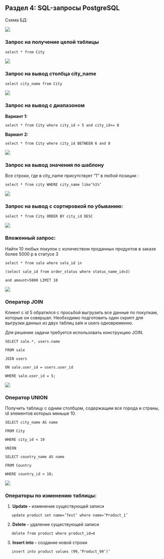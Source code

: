 ## ﻿**Раздел 4: SQL-запросы PostgreSQL**

Схема БД:

![](assets/Aspose.Words.2c1113b4-4244-4ee8-aca0-3ac353e41cb5.001.png)

### **Запрос на получение целой таблицы**
```
select * from City
```
![](assets/Aspose.Words.2c1113b4-4244-4ee8-aca0-3ac353e41cb5.002.png)

### **Запрос на вывод столбца city_name**
```
select city_name from City
```
![](assets/Aspose.Words.2c1113b4-4244-4ee8-aca0-3ac353e41cb5.003.png)


### **Запрос на вывод с диапазоном**

**Вариант 1:** 
```
select * from City where city_id > 5 and city_id<= 8
```
**Вариант 2:** 
```
select * from City where city_id BETWEEN 6 and 8
```
![](assets/Aspose.Words.2c1113b4-4244-4ee8-aca0-3ac353e41cb5.004.png)

### **Запрос на вывод значения по шаблону** 
Все строки, где в city_name присутствует “1” в любой позиции :
```
select * from city WHERE city_name like’%1%’ 
```
![](assets/Aspose.Words.2c1113b4-4244-4ee8-aca0-3ac353e41cb5.005.png)

### **Запрос на вывод с сортировкой по убыванию:**
```
select * from City ORDER BY city_id DESC
```
![](assets/Aspose.Words.2c1113b4-4244-4ee8-aca0-3ac353e41cb5.006.png)

### **Вложенный запрос:**

Найти 10 любых покупок с количеством проданных продуктов в заказе более 5000 р в статусе 3
```
select * from sale where sale_id in 

(select sale_id from order_status where status_name_id=3) 

and amount>5000 LIMIT 10
```
![](assets/Aspose.Words.2c1113b4-4244-4ee8-aca0-3ac353e41cb5.007.png)


### **Оператор JOIN**

Клиент с id 5 обратился с просьбой выгрузить все данные по покупкам, которые он совершал. Необходимо подготовить один скрипт для выгрузки данных из двух таблиц sale и users одновременно. 

Для решение задачи требуется использовать конструкцию JOIN.
```
SELECT sale.*, users.name

FROM sale

JOIN users 

ON sale.user_id = users.user_id

WHERE sale.user_id = 5;
```
![](assets/Aspose.Words.2c1113b4-4244-4ee8-aca0-3ac353e41cb5.008.png)

### **Оператор UNION**

Получить таблицу с одним столбцом, содержащим все города и страны, id элементов которых меньше 10.
```
SELECT city_name AS name

FROM City

WHERE city_id < 10

UNION

SELECT country_name AS name

FROM Country

WHERE country_id < 10;
```
![](assets/Aspose.Words.2c1113b4-4244-4ee8-aca0-3ac353e41cb5.009.png)


### **Операторы по изменению таблицы:**

1) **Update -** изменение существующей записи
```
   update product set name=’Test’ where name=’Product_1’
```
2) **Delete -** удаление существующей записи
```
   delete from product where product_id=4
```
3) **Insert into -** создание новой строки
```
   insert into product values (99,’Product_99’)’
```
